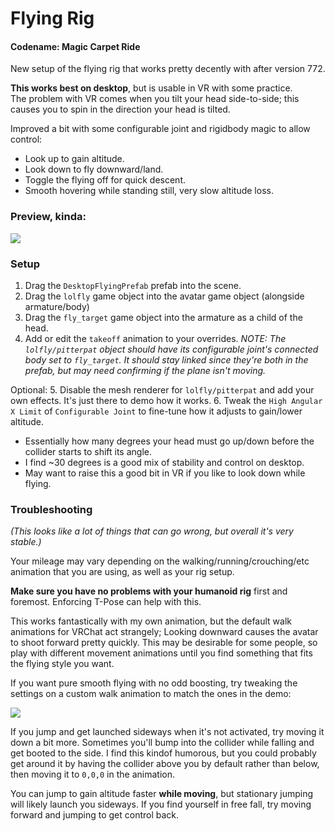 # Flying Rig
#### Codename: Magic Carpet Ride
New setup of the flying rig that works pretty decently with after version 772.

**This works best on desktop**, but is usable in VR with some practice.  
The problem with VR comes when you tilt your head side-to-side; this causes you to spin in the direction your head is tilted.

Improved a bit with some configurable joint and rigidbody magic to allow control:
* Look up to gain altitude.
* Look down to fly downward/land.
* Toggle the flying off for quick descent.
* Smooth hovering while standing still, very slow altitude loss.

### Preview, kinda:
![](https://i.imgur.com/7M90HU5.png)

### Setup
1. Drag the `DesktopFlyingPrefab` prefab into the scene.
2. Drag the `lolfly` game object into the avatar game object (alongside armature/body)
3. Drag the `fly_target` game object into the armature as a child of the head.
4. Add or edit the `takeoff` animation to your overrides.
*NOTE: The `lolfly/pitterpat` object should have its configurable joint's connected body set to `fly_target`.  It should stay linked since they're both in the prefab, but may need confirming if the plane isn't moving.*

Optional:
5. Disable the mesh renderer for `lolfly/pitterpat` and add your own effects.  It's just there to demo how it works.
6. Tweak the `High Angular X Limit` of `Configurable Joint` to fine-tune how it adjusts to gain/lower altitude.  
  * Essentially how many degrees your head must go up/down before the collider starts to shift its angle.  
  * I find ~30 degrees is a good mix of stability and control on desktop.
  * May want to raise this a good bit in VR if you like to look down while flying.

### Troubleshooting
*(This looks like a lot of things that can go wrong, but overall it's very stable.)*

Your mileage may vary depending on the walking/running/crouching/etc animation that you are using, as well as your rig setup.

**Make sure you have no problems with your humanoid rig** first and foremost.  Enforcing T-Pose can help with this.

This works fantastically with my own animation, but the default walk animations for VRChat act strangely; Looking downward causes the avatar to shoot forward pretty quickly.  This may be desirable for some people, so play with different movement animations until you find something that fits the flying style you want.

If you want pure smooth flying with no odd boosting, try tweaking the settings on a custom walk animation to match the ones in the demo:

![](https://i.imgur.com/dcejmDv.png)

If you jump and get launched sideways when it's not activated, try moving it down a bit more.  Sometimes you'll bump into the collider while falling and get booted to the side.  I find this kindof humorous, but you could probably get around it by having the collider above you by default rather than below, then moving it to `0,0,0` in the animation.

You can jump to gain altitude faster **while moving**, but stationary jumping will likely launch you sideways.  If you find yourself in free fall, try moving forward and jumping to get control back.
